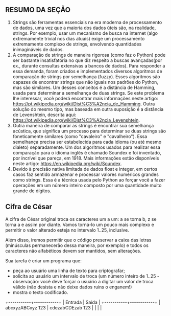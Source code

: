 ## RESUMO DA SEÇÃO
1. Strings são ferramentas essenciais na era moderna de processamento de dados, uma vez que a maioria dos dados úteis são, na realidade, strings. Por exemplo, usar um mecanismo de busca na internet (algo extremamente trivial nos dias atuais) exige um processamento extremamente complexo de strings, envolvendo quantidades inimagináveis de dados.
2. A comparação de strings de maneira rigorosa (como faz o Python) pode ser bastante insatisfatória no que diz respeito a buscas avançadas(por ex., durante consultas extensivas a bancos de dados). Para responder a essa demanda, foram criados e implementados diversos algoritmos de comparação de strings por semelhança (fuzzy). Esses algoritmos são capazes de encontrar strings que não iguais nos padrões do Python, mas são similares.
Um desses conceitos é a distância de Hamming, usada para determinar a semelhança de duas strings. Se este problema lhe interessar, você poderá encontrar mais informações neste artigo: https://pt.wikipedia.org/wiki/Dist%C3%A2ncia_de_Hamming. Outra solução do mesmo tipo, mas baseada em outra suposição é a distância de Levenshtein, descrita aqui: https://pt.wikipedia.org/wiki/Dist%C3%A2ncia_Levenshtein.
3. Outra maneira de comparar as strings é encontrar sua semelhança acústica, que significa um processo para determinar se duas strings são foneticamente similares (como "cavaleiro" e "cavalheiro"). Essa semelhança precisa ser estabelecida para cada idioma (ou até mesmo dialeto) separadamente.
Um dos algoritmos usados para realizar essa comparação para o idioma inglês é chamado Soundex e foi inventado, por incrível que pareça, em 1918. Mais informações estão disponíveis neste artigo: https://en.wikipedia.org/wiki/Soundex.
4. Devido à precisão nativa limitada de dados float e integer, em certos casos faz sentido armazenar e processar valores numéricos grandes como strings. Essa é a técnica usada pelo Python ao forçar você a fazer operações em um número inteiro composto por uma quantidade muito grande de dígitos.






## Cifra de César
A cifra de César original troca os caracteres um a um: a se torna b, z se torna a e assim por diante. Vamos torná-lo um pouco mais complexo e permitir o valor alterado esteja no intervalo 1..25, inclusive.

Além disso, iremos permitir que o código preservar a caixa das letras (minúsculas permanecerão dessa maneira, por exemplo) e todos os caracteres não alfabéticos devem ser mantidos, sem alterações.

Sua tarefa é criar um programa que:

  * peça ao usuário uma linha de texto para criptografar;
  * solicita ao usuário um intervalo de troca (um número inteiro de 1..25 - observação: você deve forçar o usuário a digitar um valor de troca válido (não desista e não deixe dados ruins o enganem!)
  * mostra o texto codificado.


+-----------+------------+
|  Entrada  |  Saida  |
+-----------+------------+
| abcxyzABCxyz 123 | cdezabCDEzab 123 |
|                  |                  |
